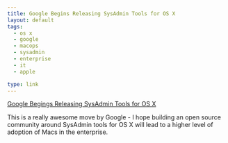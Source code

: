 ```yaml
---
title: Google Begins Releasing SysAdmin Tools for OS X
layout: default
tags:
  - os x
  - google
  - macops
  - sysadmin
  - enterprise
  - it
  - apple

type: link
---
```


[Google Begings Releasing SysAdmin Tools for OS X](https://plus.google.com/u/0/109088229817689076273/posts/M3zHnfEQMUw)

This is a really awesome move by Google - I hope building an open source community around SysAdmin tools for OS X will lead to a higher level of adoption of Macs in the enterprise.
